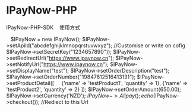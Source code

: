 # IPayNow-PHP
IPayNow-PHP-SDK
    使用方式
    
    $IPayNow = new IPayNow();
	$IPayNow->setApiId("abcdefghijklmnopqrstuvwxyz"); //Customise or write on cofig
	$IPayNow->setSecretKey("1234657890"));
	$IPayNow->setRedirectUrl("https://www.ipaynow.cn");
	$IPayNow->setNotifyUrl("https://www.ipaynow.cn");
	$IPayNow->setDisplayName("test");
	$IPayNow->setOrderDescription("test");
	$IPayNow->setOrderNumber("19847612516413131");
	$IPayNow->setProductDetail([
      {'name' => 'testProduct1', 'quantity' => 1},
      {'name' => 'testProduct2', 'quantity' => 2}
    ]);
	$IPayNow->setOrderAmount(650.00);
	$IPayNow->setCurrency('NZD');
	$IPayNow->Alipay();
	echo ($IPayNow->checkout()); //Rediect to this Url

